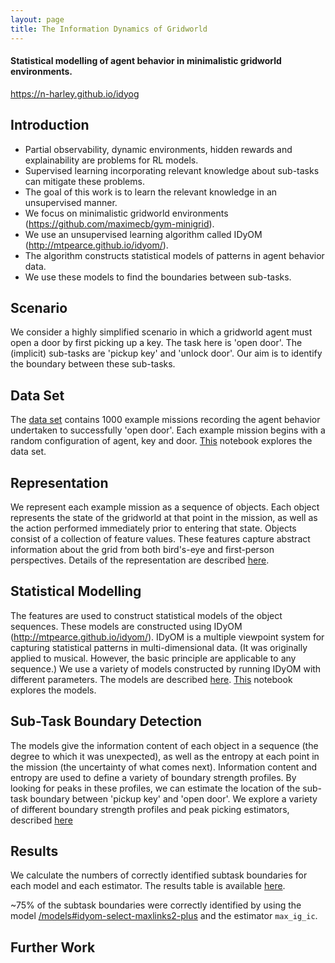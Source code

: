 ```yaml
---
layout: page
title: The Information Dynamics of Gridworld
---
```


#### Statistical modelling of agent behavior in minimalistic gridworld environments.  

<https://n-harley.github.io/idyog>

## Introduction

- Partial observability, dynamic environments, hidden rewards and explainability are problems for RL models. 
- Supervised learning incorporating relevant knowledge about sub-tasks can mitigate these problems.
- The goal of this work is to learn the relevant knowledge in an unsupervised manner.
- We focus on minimalistic gridworld environments (<https://github.com/maximecb/gym-minigrid>).
- We use an unsupervised learning algorithm called IDyOM (<http://mtpearce.github.io/idyom/>).
- The algorithm constructs statistical models of patterns in agent behavior data.
- We use these models to find the boundaries between sub-tasks.

## Scenario

We consider a highly simplified scenario in which a gridworld agent must open a door by first picking up a key. The task here is 'open door'. The (implicit) sub-tasks are 'pickup key' and 'unlock door'. Our aim is to identify the boundary between these sub-tasks.

## Data Set

The [data set](dataset.pkl) contains 1000 example missions recording the agent behavior undertaken to successfully 'open door'. Each example mission begins with a random configuration of agent, key and door. [This](https://nbviewer.jupyter.org/github/n-harley/idyog/blob/main/dataset-explorer.ipynb) notebook explores the data set. 

## Representation

We represent each example mission as a sequence of objects. Each object represents the state of the gridworld at that point in the mission, as well as the action performed immediately prior to entering that state. Objects consist of a collection of feature values. These features capture abstract information about the grid from both bird's-eye and first-person perspectives. Details of the representation are described [here](./representation.md).

## Statistical Modelling

The features are used to construct statistical models of the object sequences. These models are constructed using IDyOM (<http://mtpearce.github.io/idyom/>). IDyOM is a multiple viewpoint system for capturing statistical patterns in multi-dimensional data. (It was originally applied to musical. However, the basic principle are applicable to any sequence.) We use a variety of models constructed by running IDyOM with different parameters. The models are described [here](./models.md). [This](https://nbviewer.jupyter.org/github/n-harley/idyog/blob/main/model-explorer.ipynb) notebook explores the models.

## Sub-Task Boundary Detection

The models give the information content of each object in a sequence (the degree to which it was unexpected), as well as the entropy at each point in the mission (the uncertainty of what comes next). Information content and entropy are used to define a variety of boundary strength profiles. By looking for peaks in these profiles, we can estimate the location of the sub-task boundary between 'pickup key' and 'open door'. We explore a variety of different boundary strength profiles and peak picking estimators, described [here](./subtask-detection.md)

## Results 

We calculate the numbers of correctly identified subtask boundaries for each model and each estimator. The results table is available [here](https://nbviewer.jupyter.org/github/n-harley/idyog/blob/main/subtask-detection.ipynb).

~75% of the subtask boundaries were correctly identified by using the model [/models#idyom-select-maxlinks2-plus](/models#idyom-select-maxlinks2-plus) and the estimator `max_ig_ic`.

## Further Work

